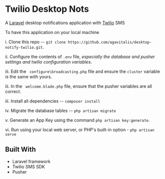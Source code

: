 # Twilio Desktop Nots
A [Laravel](https://laravel.com) desktop notifications application with [Twilio](https://twilio.com/) SMS

To have this application on your local machine

i. Clone this repo -- `git clone https://github.com/agavitalis/desktop-notify-twilio.git`.

ii. Configure the contents of `.env` file, *especially the database and pusher settings and twilio configuration variables*.

iii. Edit the ` configure\broadcasting.php` file and ensure the `cluster` variable is the same with yours.

iii. In the ` welcome.blade.php` file, ensure that the pusher variables are all correct.

iii. Install all dependencies -- `composer install`

iv. Migrate the database tables -- `php artisan migrate`

v. Generate an App Key using the command `php artisan key:generate`.

vi. Run using your local web server, or PHP's built-in option - `php artisan serve`

## Built With
- Laravel framework
- Twilio SMS SDK
- Pusher
